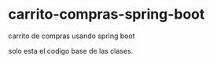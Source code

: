 # carrito-compras-spring-boot
carrito de compras usando spring boot


solo esta el codigo base de las clases.

